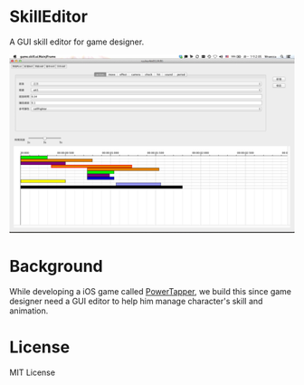 # SkillEditor

A GUI skill editor for game designer.

![screenshot](/screenshot.png "screenshot")

# Background

While developing a iOS game called [PowerTapper](http://mozers.com/powertapper), we build this since game designer need a GUI editor to help him manage character's skill and animation.

# License 
MIT License